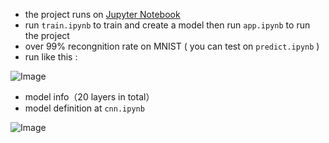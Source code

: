 + the project runs on [Jupyter Notebook](https://jupyter.org/)
+ run `train.ipynb` to train and create a model then run `app.ipynb` to run the project
+ over 99% recongnition rate on MNIST ( you can test on `predict.ipynb` )
+ run like this :

![Image](https://cvws.icloud-content.com/B/AVUxRnqGoHOQykOaA7PRCKyG10JVAUB94MMymZ6b2D1-NdBFMc6eE_VK/IMG_0601.GIF?o=AvjGpSWrnPDHPnSQLRNPQ3Y_xd6DUY3pGeGrFMHg9MyG&v=1&x=3&a=CAog2pjsRmDSLocVL0TT7iDlafExWGqo3wDgGCsmE_yRm-kSaxC-qa2b0C4Y3qDkm9AuIgEAUgSG10JVWgSeE_VKaiUwSsiPZJzrawVjynWeFEuPuY0x0UEtZZcMVAfiUT-mON8CXGssciXba6SRmVCvY3SyeoVaEHGGVP1bG2a7Mufwag2IclaJyE6Sc1R7&e=1602081067&fl=&r=912df00d-bb5c-40fb-a189-098ab9b81585-1&k=wCAZJ1Af52iRDfBNc2I3BA&ckc=com.apple.clouddocs&ckz=com.apple.CloudDocs&p=47&s=8JmbGURUyWBlHP_IA7xrztTlLuM&cd=i)

+ model info（20 layers in total） 
+ model definition at `cnn.ipynb`

![Image](https://cvws.icloud-content.com/B/AawllZfE2np1NKc7G4wam_MKusAkAXglf7WYhCU8f6Yd0AuIW5vuLklG/Digraph.gv.png?o=AggVHg3lgLRtDZ0Zqhyz-2M1WW4Q57zw_XgcU5crus0P&v=1&x=3&a=CAogPcS_zzqtyPx6R9oOTmPedbFMAY6OK-n3FCqRo-V8LMwSaxCs-5ud0C4YzPLSndAuIgEAUgQKusAkWgTuLklGaiWT4thLE5KjeIfM8rQ74-KL9eIPbdelUpqe_p4wvjEvh_1eZLvJciWZnodVLkF563LJdBNiaUL9o5RMKILYP5r0V9DvANf9v8gbkwjD&e=1602084976&fl=&r=f67de870-f327-4c6f-908c-df9ec7439626-1&k=0xa4RkfCGGPjgi4Qot1plQ&ckc=com.apple.clouddocs&ckz=com.apple.CloudDocs&p=47&s=SSjg9i1RDykIHw8gSbvud4AYib8&cd=i)


 
